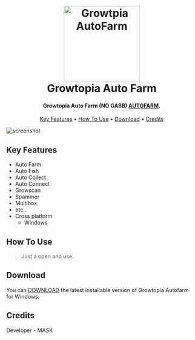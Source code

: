 
<h1 align="center">
  <br>
  <a href="https://github.com/maskstudios/growtopia-autofarm"><img src="https://cdn.discordapp.com/attachments/1064084096793456751/1070744251689873479/ItemSprites.ico" alt="Growtpia AutoFarm" width="200"></a>
  <br>
  Growtopia Auto Farm
  <br>
</h1>

<h4 align="center">Growtopia Auto Farm (NO GABB) <a href="https://github.com/maskstudios/growtopia-autofarm" target="_blank">AUTOFARM</a>.</h4>


<p align="center">
  <a href="#key-features">Key Features</a> •
  <a href="#how-to-use">How To Use</a> •
  <a href="#download">Download</a> •
  <a href="#credits">Credits</a>
</p>

![screenshot](https://cdn.discordapp.com/attachments/1064084096793456751/1070743083504906310/unknown.png)

## Key Features

* Auto Farm
* Auto Fish
* Auto Collect
* Auto Connect
* Growscan
* Spammer
* Multibox
* etc...
* Cross platform
  - Windows

## How To Use
> Just a open and use.

## Download

You can [DOWNLOAD](https://github.com/maskstudios/growtopia-autofarm/releases/download/AutoFarm/GT.AutoFarm.rar) the latest installable version of Growtopia Autofarm for Windows.

## Credits

Developer - MASK
